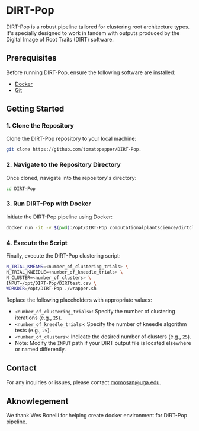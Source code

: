 # DIRT-Pop

DIRT-Pop is a robust pipeline tailored for clustering root architecture types. It's specially designed to work in tandem with outputs produced by the Digital Image of Root Traits (DIRT) software.

## Prerequisites

Before running DIRT-Pop, ensure the following software are installed:
- [Docker](https://www.docker.com/get-started)
- [Git](https://git-scm.com/)

## Getting Started

### 1. Clone the Repository

Clone the DIRT-Pop repository to your local machine:
```bash
git clone https://github.com/tomatopepper/DIRT-Pop.
```


### 2. Navigate to the Repository Directory

Once cloned, navigate into the repository's directory:
```bash
cd DIRT-Pop
```


### 3. Run DIRT-Pop with Docker

Initiate the DIRT-Pop pipeline using Docker:
```bash
docker run -it -v $(pwd):/opt/DIRT-Pop computationalplantscience/dirtclust bash
```

### 4. Execute the Script

Finally, execute the DIRT-Pop clustering script:
```bash
N_TRIAL_KMEANS=<number_of_clustering_trials> \
N_TRIAL_KNEEDLE=<number_of_kneedle_trials> \
N_CLUSTER=<number_of_clusters> \
INPUT=/opt/DIRT-Pop/DIRTtest.csv \
WORKDIR=/opt/DIRT-Pop ./wrapper.sh
```

Replace the following placeholders with appropriate values:

- `<number_of_clustering_trials>`: Specify the number of clustering iterations (e.g., `25`).
- `<number_of_kneedle_trials>`: Specify the number of kneedle algorithm tests (e.g., `25`).
- `<number_of_clusters>`: Indicate the desired number of clusters (e.g., `25`).
- Note: Modify the `INPUT` path if your DIRT output file is located elsewhere or named differently.


## Contact

For any inquiries or issues, please contact momosan@uga.edu.

## Aknowlegement 

We thank Wes Bonelli for helping create docker environment for DIRT-Pop pipeline.
